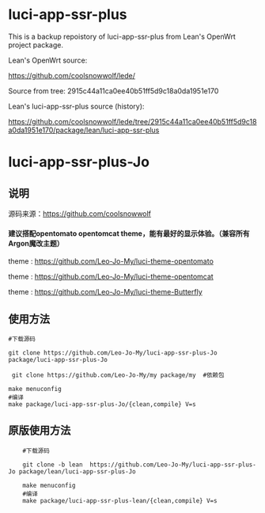 
# luci-app-ssr-plus

This is a backup repoistory of luci-app-ssr-plus from Lean's OpenWrt project package.

Lean's OpenWrt source:

<https://github.com/coolsnowwolf/lede/>

Source from tree: 2915c44a11ca0ee40b51ff5d9c18a0da1951e170

Lean's luci-app-ssr-plus source (history):

<https://github.com/coolsnowwolf/lede/tree/2915c44a11ca0ee40b51ff5d9c18a0da1951e170/package/lean/luci-app-ssr-plus>

# luci-app-ssr-plus-Jo

## 说明
   源码来源：https://github.com/coolsnowwolf

#### 建议搭配opentomato  opentomcat  theme，能有最好的显示体验。（兼容所有Argon魔改主题）

theme : https://github.com/Leo-Jo-My/luci-theme-opentomato

theme : https://github.com/Leo-Jo-My/luci-theme-opentomcat

theme : https://github.com/Leo-Jo-My/luci-theme-Butterfly
   
## 使用方法
    #下载源码
    
    git clone https://github.com/Leo-Jo-My/luci-app-ssr-plus-Jo package/luci-app-ssr-plus-Jo
 
     git clone https://github.com/Leo-Jo-My/my package/my  #依赖包

    make menuconfig
    #编译
    make package/luci-app-ssr-plus-Jo/{clean,compile} V=s
    
## 原版使用方法
```Brach
    #下载源码
    
    git clone -b lean  https://github.com/Leo-Jo-My/luci-app-ssr-plus-Jo package/lean/luci-app-ssr-plus-Jo
 
    make menuconfig
    #编译
    make package/luci-app-ssr-plus-lean/{clean,compile} V=s

